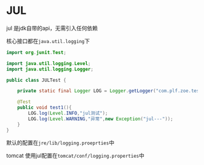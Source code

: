 # JUL

jul 是jdk自带的api，无需引入任何依赖

核心接口都在`java.util.logging`下

```java
import org.junit.Test;

import java.util.logging.Level;
import java.util.logging.Logger;

public class JULTest {

    private static final Logger LOG = Logger.getLogger("com.plf.zoe.test.JULTest");

    @Test
    public void test1(){
        LOG.log(Level.INFO,"jul测试");
        LOG.log(Level.WARNING,"异常",new Exception("jul---"));
    }
}

```

默认的配置在`jre/lib/logging.proeprties`中

tomcat 使用jul配置在`tomcat/conf/logging.properties`中


